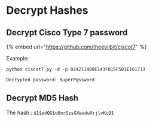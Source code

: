 # Decrypt Hashes

## Decrypt Cisco Type 7 password

{% embed url="https://github.com/theevilbit/ciscot7" %}

Example:

```text
python ciscot7.py -d -p 0242114B0E143F015F5D1E161713

Decrypted password: $uperP@ssword
```

## Decrypt MD5 Hash

The hash : `$1$pdQG$o8nrSzsGXeaduXrjlvKc91`

 

